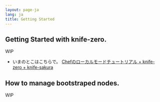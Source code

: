 ```yaml
---
layout: page-ja
lang: ja
title: Getting Started
---
```


## Getting Started with knife-zero.

WIP

- いまのとこはこちらで。 [Chefのローカルモードチュートリアル + knife-zero + knife-sakura](http://qiita.com/sawanoboly/items/4f363909615d8a76e9e5)

## How to manage bootstraped nodes.

WIP
